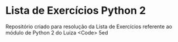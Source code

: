 # Lista de Exercícios Python 2
Repositório criado para resolução da Lista de Exercícios referente ao módulo de Python 2 do Luiza &lt;Code> 5ed
